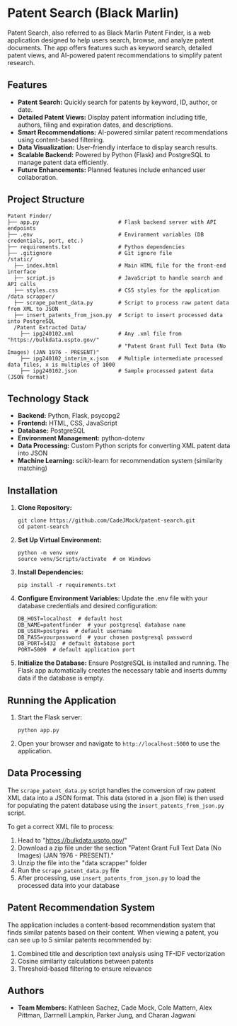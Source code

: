 # Patent Search (Black Marlin)

Patent Search, also referred to as Black Marlin Patent Finder, is a web application designed to help users search, browse, and analyze patent documents. The app offers features such as keyword search, detailed patent views, and AI-powered patent recommendations to simplify patent research.

## Features
- **Patent Search:** Quickly search for patents by keyword, ID, author, or date.
- **Detailed Patent Views:** Display patent information including title, authors, filing and expiration dates, and descriptions.
- **Smart Recommendations:** AI-powered similar patent recommendations using content-based filtering.
- **Data Visualization:** User-friendly interface to display search results.
- **Scalable Backend:** Powered by Python (Flask) and PostgreSQL to manage patent data efficiently.
- **Future Enhancements:** Planned features include enhanced user collaboration.

## Project Structure
```
Patent Finder/
├── app.py                         # Flask backend server with API endpoints
├── .env                           # Environment variables (DB credentials, port, etc.)
├── requirements.txt               # Python dependencies
├── .gitignore                     # Git ignore file
/static/
  ├── index.html                   # Main HTML file for the front-end interface
  ├── script.js                    # JavaScript to handle search and API calls
  ├── styles.css                   # CSS styles for the application
/data scrapper/
  ├── scrape_patent_data.py        # Script to process raw patent data from XML to JSON
  ├── insert_patents_from_json.py  # Script to insert processed data into PostgreSQL
  /Patent Extracted Data/
    ├── ipg240102.xml              # Any .xml file from "https://bulkdata.uspto.gov/"
                                   # "Patent Grant Full Text Data (No Images) (JAN 1976 - PRESENT)"
    ├── ipg240102_interim_x.json   # Multiple intermediate processed data files, x is multiples of 1000
    ├── ipg240102.json             # Sample processed patent data (JSON format)
```

## Technology Stack
- **Backend:** Python, Flask, psycopg2
- **Frontend:** HTML, CSS, JavaScript
- **Database:** PostgreSQL
- **Environment Management:** python-dotenv
- **Data Processing:** Custom Python scripts for converting XML patent data into JSON
- **Machine Learning:** scikit-learn for recommendation system (similarity matching)

## Installation
1. **Clone Repository:**
   ```
   git clone https://github.com/CadeJMock/patent-search.git
   cd patent-search
   ```

2. **Set Up Virtual Environment:**
   ```
   python -m venv venv
   source venv/Scripts/activate  # on Windows
   ```

3. **Install Dependencies:**
   ```
   pip install -r requirements.txt
   ```

4. **Configure Environment Variables:**
   Update the .env file with your database credentials and desired configuration:
   ```
   DB_HOST=localhost  # default host
   DB_NAME=patentfinder  # your postgresql database name
   DB_USER=postgres  # default username
   DB_PASS=yourpassword  # your chosen postgresql password
   DB_PORT=5432  # default database port
   PORT=5000  # default application port
   ```

5. **Initialize the Database:**
   Ensure PostgreSQL is installed and running. The Flask app automatically creates the necessary table and inserts dummy data if the database is empty.

## Running the Application
1. Start the Flask server:
   ```
   python app.py
   ```
2. Open your browser and navigate to `http://localhost:5000` to use the application.

## Data Processing
The `scrape_patent_data.py` script handles the conversion of raw patent XML data into a JSON format. This data (stored in a .json file) is then used for populating the patent database using the `insert_patents_from_json.py` script.

To get a correct XML file to process:
1. Head to "https://bulkdata.uspto.gov/" 
2. Download a zip file under the section "Patent Grant Full Text Data (No Images) (JAN 1976 - PRESENT)."
3. Unzip the file into the "data scrapper" folder
4. Run the `scrape_patent_data.py` file
5. After processing, use `insert_patents_from_json.py` to load the processed data into your database

## Patent Recommendation System
The application includes a content-based recommendation system that finds similar patents based on their content. When viewing a patent, you can see up to 5 similar patents recommended by:

1. Combined title and description text analysis using TF-IDF vectorization
2. Cosine similarity calculations between patents
3. Threshold-based filtering to ensure relevance

## Authors
- **Team Members:** Kathleen Sachez, Cade Mock, Cole Mattern, Alex Pittman, Darrnell Lampkin, Parker Jung, and Charan Jagwani
